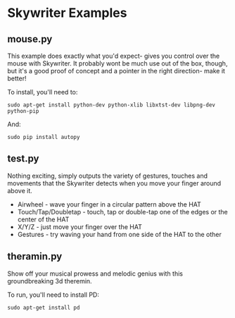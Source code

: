 Skywriter Examples
==================

mouse.py
--------

This example does exactly what you'd expect- gives you control over the mouse with Skywriter. It probably wont be much use out of the box, though, but it's a good proof of concept and a pointer in the right direction- make it better!

To install, you'll need to:

    sudo apt-get install python-dev python-xlib libxtst-dev libpng-dev python-pip

And:

    sudo pip install autopy


test.py
-------

Nothing exciting, simply outputs the variety of gestures, touches and movements that the Skywriter detects when you move your finger around above it.

* Airwheel - wave your finger in a circular pattern above the HAT
* Touch/Tap/Doubletap - touch, tap or double-tap one of the edges or the center of the HAT
* X/Y/Z - just move your finger over the HAT
* Gestures - try waving your hand from one side of the HAT to the other


theramin.py
-----------

Show off your musical prowess and melodic genius with this groundbreaking 3d theremin. 

To run, you'll need to install PD:

    sudo apt-get install pd
